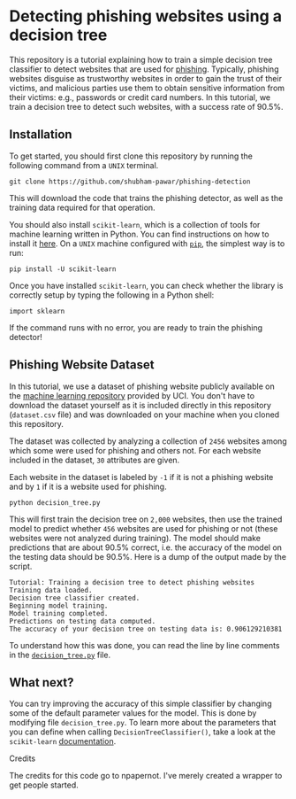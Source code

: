 # Detecting phishing websites using a decision tree

This repository is a tutorial explaining how to train a simple decision 
tree classifier to detect websites that are used for 
[phishing](https://en.wikipedia.org/wiki/Phishing). Typically, phishing
websites disguise as trustworthy websites in order to gain the trust
of their victims, and malicious parties use them to obtain sensitive
information from their victims: e.g., passwords or credit card numbers.
In this tutorial, we train a decision tree to detect such websites, with
a success rate of 90.5%. 

## Installation

To get started, you should first clone this repository by running the 
following command from a `UNIX` terminal. 

```
git clone https://github.com/shubham-pawar/phishing-detection
```

This will download the code that trains the phishing detector, as well
as the training data required for that operation. 

You should also install `scikit-learn`, which is a collection of tools
for machine learning written in Python. You can find instructions on how
to install it [here](http://scikit-learn.org/stable/install.html). On 
a `UNIX` machine configured 
with [`pip`](https://pypi.python.org/pypi/pip), the simplest way is to 
run:

```
pip install -U scikit-learn
```

Once you have installed `scikit-learn`, you can check whether the 
library is correctly setup by typing the following in a Python shell:

```
import sklearn
```

If the command runs with no error, you are ready to train the phishing
detector!

## Phishing Website Dataset 

In this tutorial, we use a dataset of phishing website publicly
available on the [machine learning repository](https://archive.ics.uci.edu/ml/datasets/Phishing+Websites)
provided by UCI. You don't have to download the dataset yourself
as it is included directly in this repository (`dataset.csv` file) and 
was downloaded on your machine when you cloned this repository. 

The dataset was collected by analyzing a collection of `2456` websites 
among which some were used for phishing and others not. For each website 
included in the dataset, `30` attributes are given. 

Each website in the dataset is labeled by `-1` if it is not a phishing
website and by `1` if it is a website used for phishing.

```
python decision_tree.py
```

This will first train the decision tree on `2,000` websites, then use 
the trained model to predict whether `456` websites are used for 
phishing or not (these websites were not analyzed during training). 
The model should make predictions that are about 90.5% correct, i.e. the
accuracy of the model on the testing data should be 90.5%. Here is a
dump of the output made by the script.

```
Tutorial: Training a decision tree to detect phishing websites
Training data loaded.
Decision tree classifier created.
Beginning model training.
Model training completed.
Predictions on testing data computed.
The accuracy of your decision tree on testing data is: 0.906129210381
```

To understand how this was done, you can read the line by line comments 
in the [`decision_tree.py`](https://github.com/shubham-pawar/phishing-detection/blob/master/decision_tree.py) file.

## What next?

You can try improving the accuracy of this simple classifier by changing
some of the default parameter values for the model. This is done by
modifying file `decision_tree.py`. To learn more about the 
parameters that you can define when calling `DecisionTreeClassifier()`,
take a look at the `scikit-learn` 
[documentation](http://scikit-learn.org/stable/modules/generated/sklearn.tree.DecisionTreeClassifier.html#sklearn.tree.DecisionTreeClassifier).

Credits

The credits for this code go to npapernot. I've merely created a wrapper to get people started.
